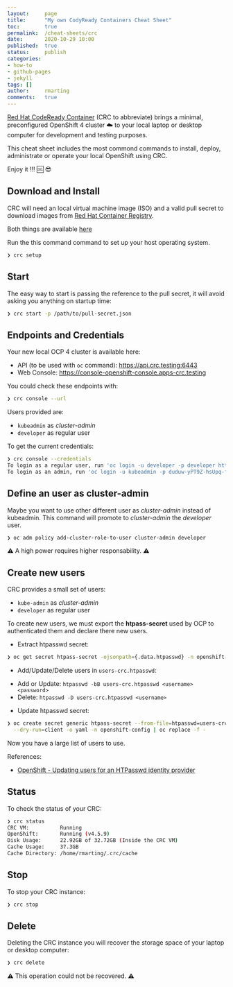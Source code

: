 ```yaml
---
layout:     page
title:      "My own CodyReady Containers Cheat Sheet"
toc:        true
permalink:  /cheat-sheets/crc
date:       2020-10-29 10:00
published:  true
status:     publish
categories: 
- how-to
- github-pages
- jekyll
tags: []
author:     rmarting
comments:   true
---
```


[Red Hat CodeReady Container](https://developers.redhat.com/products/codeready-containers/overview) (CRC to abbreviate)
brings a minimal, preconfigured OpenShift 4 cluster :cloud: to your local laptop or desktop computer for development and testing purposes.

This cheat sheet includes the most commond commands to install, deploy, administrate or
operate your local OpenShift using CRC.

Enjoy it !!! :cool: :sunglasses:

## Download and Install

CRC will need an local virtual machine image (ISO) and a
valid pull secret to download images from [Red Hat Container Registry](registry.redhat.io).

Both things are available [here](https://cloud.redhat.com/openshift/install/crc/installer-provisioned)

Run the this command command to set up your host operating system.

```bash
❯ crc setup
```

## Start

The easy way to start is passing the reference to the pull secret, it will avoid asking you
anything on startup time:

```bash
❯ crc start -p /path/to/pull-secret.json
```

## Endpoints and Credentials

Your new local OCP 4 cluster is available here:

* API (to be used with ```oc``` command): https://api.crc.testing:6443
* Web Console: https://console-openshift-console.apps-crc.testing

You could check these endpoints with:

```bash
❯ crc console --url
```

Users provided are:

* ```kubeadmin``` as *cluster-admin*
* ```developer``` as regular user

To get the current credentials:

```bash
❯ crc console --credentials
To login as a regular user, run 'oc login -u developer -p developer https://api.crc.testing:6443'.
To login as an admin, run 'oc login -u kubeadmin -p duduw-yPT9Z-hsUpq-f3pre https://api.crc.testing:6443'
```

## Define an user as cluster-admin

Maybe you want to use other different user as *cluster-admin* instead of kubeadmin. This
command will promote to *cluster-admin* the *developer* user.

```bash
❯ oc adm policy add-cluster-role-to-user cluster-admin developer
```

:warning: A high power requires higher responsability. :warning:

## Create new users

CRC provides a small set of users:

* ```kube-admin``` as *cluster-admin*
* ```developer``` as regular user

To create new users, we must export the **htpass-secret** used by OCP to authenticated them and declare there
new users.

* Extract htpasswd secret:

```bash
❯ oc get secret htpass-secret -ojsonpath={.data.htpasswd} -n openshift-config | base64 -d > users-crc.htpasswd
```

* Add/Update/Delete users in ```users-crc.htpasswd```:

- Add or Update: ```htpasswd -bB users-crc.htpasswd <username> <password>```
- Delete: ```htpasswd -D users-crc.htpasswd <username>```

* Update htpasswd secret:

```bash
❯ oc create secret generic htpass-secret --from-file=htpasswd=users-crc.htpasswd \
  --dry-run=client -o yaml -n openshift-config | oc replace -f -
```

Now you have a large list of users to use.

References: 

* [OpenShift - Updating users for an HTPasswd identity provider](https://docs.openshift.com/container-platform/4.5/authentication/identity_providers/configuring-htpasswd-identity-provider.html#identity-provider-htpasswd-update-users_configuring-htpasswd-identity-provider)

## Status

To check the status of your CRC:

```bash
❯ crc status
CRC VM:          Running
OpenShift:       Running (v4.5.9)
Disk Usage:      22.92GB of 32.72GB (Inside the CRC VM)
Cache Usage:     37.3GB
Cache Directory: /home/rmarting/.crc/cache
```

## Stop

To stop your CRC instance:

```bash
❯ crc stop
```

## Delete

Deleting the CRC instance you will recover the storage space of your laptop or desktop computer:

```bash
❯ crc delete
```

:warning: This operation could not be recovered. :warning:
